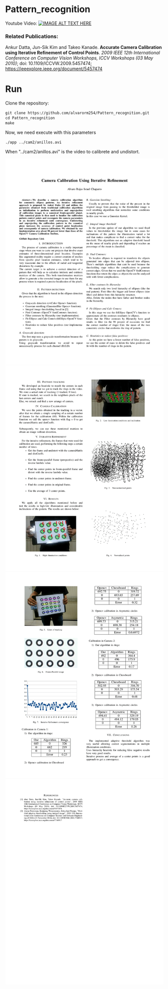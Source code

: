 # Pattern_recognition

Youtube Video: [![IMAGE ALT TEXT HERE](https://img.youtube.com/vi/KrYVFPFyfEA/0.jpg)](https://www.youtube.com/watch?v=KrYVFPFyfEA)

### Related Publications:

Ankur Datta, Jun-Sik Kim and Takeo Kanade. **Accurate Camera Calibration using Iterative Refinement of Control Points**.  *2009 IEEE 12th International Conference on Computer Vision Workshops, ICCV Workshops (03 May 2010)*; doi:  10.1109/ICCVW.2009.5457474; https://ieeexplore.ieee.org/document/5457474

# Run

Clone the repository:

```
git clone https://github.com/alvarorm254/Pattern_recognition.git
cd Pattern_recognition
make
```

Now, we need execute with this parameters

```
./app ../cam2/anillos.avi
```

When "../cam2/anillos.avi" is the video to calibrete and undistort.

![alt text](https://raw.githubusercontent.com/alvarorm254/Pattern_recognition/branch/article-1.png)
![alt text](https://raw.githubusercontent.com/alvarorm254/Pattern_recognition/branch/article-2.png)
![alt text](https://raw.githubusercontent.com/alvarorm254/Pattern_recognition/branch/article-3.png)
![alt text](https://raw.githubusercontent.com/alvarorm254/Pattern_recognition/branch/article-4.png)
